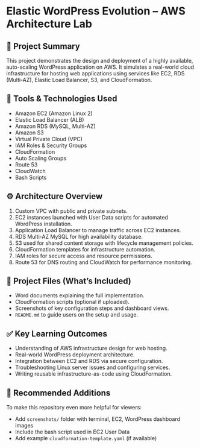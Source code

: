 # Elastic WordPress Evolution – AWS Architecture Lab

## 📌 Project Summary
This project demonstrates the design and deployment of a highly available, auto-scaling WordPress application on AWS. It simulates a real-world cloud infrastructure for hosting web applications using services like EC2, RDS (Multi-AZ), Elastic Load Balancer, S3, and CloudFormation.

## 🔧 Tools & Technologies Used
- Amazon EC2 (Amazon Linux 2)
- Elastic Load Balancer (ALB)
- Amazon RDS (MySQL, Multi-AZ)
- Amazon S3
- Virtual Private Cloud (VPC)
- IAM Roles & Security Groups
- CloudFormation
- Auto Scaling Groups
- Route 53
- CloudWatch
- Bash Scripts

## ⚙️ Architecture Overview
1. Custom VPC with public and private subnets.
2. EC2 instances launched with User Data scripts for automated WordPress installation.
3. Application Load Balancer to manage traffic across EC2 instances.
4. RDS Multi-AZ MySQL for high availability database.
5. S3 used for shared content storage with lifecycle management policies.
6. CloudFormation templates for infrastructure automation.
7. IAM roles for secure access and resource permissions.
8. Route 53 for DNS routing and CloudWatch for performance monitoring.

## 📁 Project Files (What’s Included)
- Word documents explaining the full implementation.
- CloudFormation scripts (optional if uploaded).
- Screenshots of key configuration steps and dashboard views.
- `README.md` to guide users on the setup and usage.

## ✅ Key Learning Outcomes
- Understanding of AWS infrastructure design for web hosting.
- Real-world WordPress deployment architecture.
- Integration between EC2 and RDS via secure configuration.
- Troubleshooting Linux server issues and configuring services.
- Writing reusable infrastructure-as-code using CloudFormation.

## 📸 Recommended Additions
To make this repository even more helpful for viewers:
- Add `screenshots/` folder with terminal, EC2, WordPress dashboard images
- Include the bash script used in EC2 User Data
- Add example `cloudformation-template.yaml` (if available)
